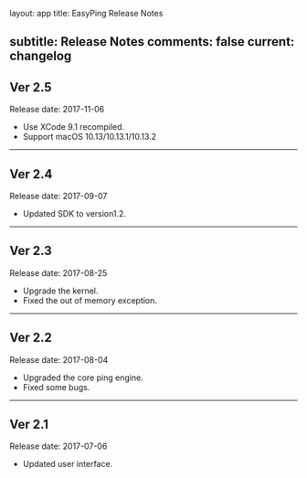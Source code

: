 layout: app
title: EasyPing Release Notes 

subtitle: Release Notes
comments: false
current: changelog
---
## Ver 2.5
Release date: 2017-11-06
<script> GmagonUtils.$verNote('2017-11-06')</script>
- Use XCode 9.1 recompiled. 
- Support macOS 10.13/10.13.1/10.13.2
---

## Ver 2.4 
Release date: 2017-09-07
<script> GmagonUtils.$verNote('2017-09-07')</script>
- Updated SDK to version1.2. 

---

## Ver 2.3 
Release date: 2017-08-25
<script> GmagonUtils.$verNote('2017-08-25')</script>
- Upgrade the kernel.
- Fixed the out of memory exception.
---

## Ver 2.2
Release date: 2017-08-04
<script> GmagonUtils.$verNote('2017-08-04')</script>
- Upgraded the core ping engine.
- Fixed some bugs.
---

## Ver 2.1
Release date: 2017-07-06
<script> GmagonUtils.$verNote('2017-07-06')</script>
- Updated user interface.
